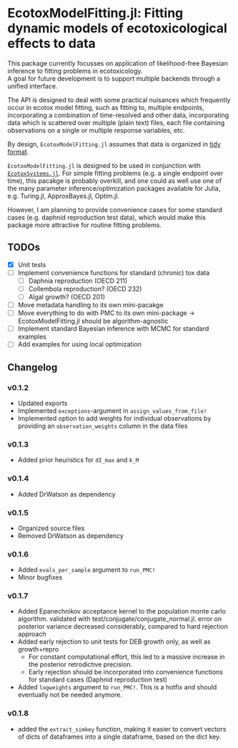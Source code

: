# EcotoxModelFitting.jl: Fitting dynamic models of ecotoxicological effects to data

This package currently focusses on application of likelihood-free Bayesian inference to fitting problems in ecotoxicology. <br>
A goal for future development is to support multiple backends through a unified interface. <br>


The API is designed to deal with some practical nuisances which frequently occur in ecotox model fitting, such as fitting to, multiple endpoints, incorporating a combination of time-resolved and other data, incorporating data which is scattered over multiple (plain text) files, 
each file containing observations on a single or multiple response variables, etc.   <br>

By design, `EcotoxModelFitting.jl` assumes that data is organized in [tidy format](https://www.jstatsoft.org/article/view/v059i10/0).


`EcotoxModelFitting.jl` is designed to be used in conjunction with [`EcotoxSystems.jl`](https://github.com/simonhansul/ecotoxsystems.jl.git). 
For simple fitting problems (e.g. a
 single endpoint over time), this pacakge is probably overkill, and one could as well use one of the many parameter inference/optimization packages available for Julia, e.g. Turing.jl, ApproxBayes.jl, Optim.jl. 

However, I am planning to provide convenience cases for some standard cases (e.g. daphnid reproduction test data), which would make this package more attractive for routine fitting problems.


## TODOs

- [x] Unit tests
- [ ] Implement convenience functions for standard (chronic) tox data
    - [ ] Daphnia reproduction (OECD 211)
    - [ ] Collembola reproduction? (OECD 232)
    - [ ] Algal growth? (OECD 201)
- [ ] Move metadata handling to its own mini-pacakge
- [ ] Move everything to do with PMC to its own mini-package -> EcotoxModelFitting.jl should be algorithm-agnostic
- [ ] Implement standard Bayesian inference with MCMC for standard examples
- [ ] Add examples for using local optimization 

## Changelog

### v0.1.2

- Updated exports
- Implemented `exceptions`-argument in `assign_values_from_file!`
- Implemented option to add weights for individual observations by providing an `observation_weights` column in the data files


### v0.1.3 

- Added prior heuristics for `dI_max` and `k_M`

### v0.1.4

- Added DrWatson as dependency

### v0.1.5

- Organized source files
- Removed DrWatson as dependency

### v0.1.6

- Added `evals_per_sample` argument to `run_PMC!`
- Minor bugfixes

### v0.1.7

- Added Epanechnikov acceptance kernel to the population monte carlo algorithm. validated with test/conjugate/conjugate_normal.jl. error on posterior variance decreased considerably, compared to hard rejection approach
- Added early rejection to unit tests for DEB growth only, as well as growth+repro
    - For constant computational effort, this led to a massive increase in the posterior retrodictive precision.
    - Early rejection should be incorporated into convenience functions for standard cases (Daphnid reproduction test)
- Added `logweights` argument to `run_PMC!`. This is a hotfix and should eventually not be needed anymore. 


### v0.1.8

- added the `extract_simkey` function, making it easier to convert vectors of dicts of dataframes into a single dataframe, based on the dict key.